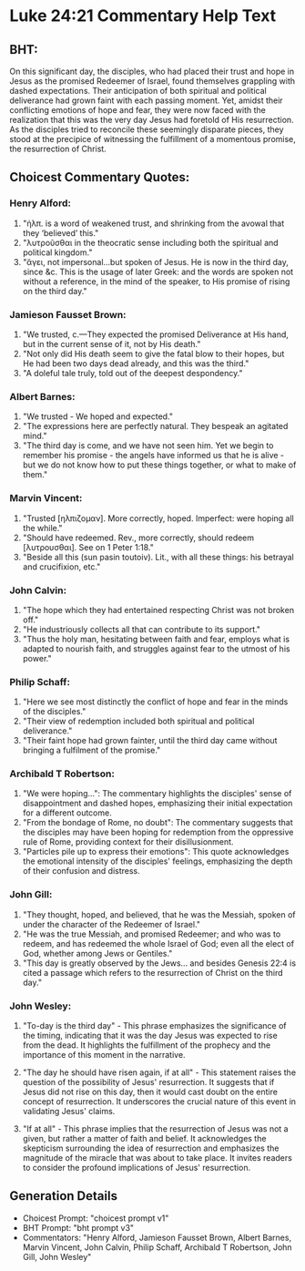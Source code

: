 # Luke 24:21 Commentary Help Text

## BHT:
On this significant day, the disciples, who had placed their trust and hope in Jesus as the promised Redeemer of Israel, found themselves grappling with dashed expectations. Their anticipation of both spiritual and political deliverance had grown faint with each passing moment. Yet, amidst their conflicting emotions of hope and fear, they were now faced with the realization that this was the very day Jesus had foretold of His resurrection. As the disciples tried to reconcile these seemingly disparate pieces, they stood at the precipice of witnessing the fulfillment of a momentous promise, the resurrection of Christ.

## Choicest Commentary Quotes:
### Henry Alford:
1. "ἠλπ. is a word of weakened trust, and shrinking from the avowal that they ‘believed’ this."
2. "λυτροῦσθαι in the theocratic sense including both the spiritual and political kingdom."
3. "ἄγει, not impersonal...but spoken of Jesus. He is now in the third day, since &c. This is the usage of later Greek: and the words are spoken not without a reference, in the mind of the speaker, to His promise of rising on the third day."

### Jamieson Fausset Brown:
1. "We trusted, c.—They expected the promised Deliverance at His hand, but in the current sense of it, not by His death."
2. "Not only did His death seem to give the fatal blow to their hopes, but He had been two days dead already, and this was the third."
3. "A doleful tale truly, told out of the deepest despondency."

### Albert Barnes:
1. "We trusted - We hoped and expected."
2. "The expressions here are perfectly natural. They bespeak an agitated mind."
3. "The third day is come, and we have not seen him. Yet we begin to remember his promise - the angels have informed us that he is alive - but we do not know how to put these things together, or what to make of them."

### Marvin Vincent:
1. "Trusted [ηλπιζομαν]. More correctly, hoped. Imperfect: were hoping all the while." 
2. "Should have redeemed. Rev., more correctly, should redeem [λυτρουσθαι]. See on 1 Peter 1:18." 
3. "Beside all this (sun pasin toutoiv). Lit., with all these things: his betrayal and crucifixion, etc."

### John Calvin:
1. "The hope which they had entertained respecting Christ was not broken off."
2. "He industriously collects all that can contribute to its support."
3. "Thus the holy man, hesitating between faith and fear, employs what is adapted to nourish faith, and struggles against fear to the utmost of his power."

### Philip Schaff:
1. "Here we see most distinctly the conflict of hope and fear in the minds of the disciples."
2. "Their view of redemption included both spiritual and political deliverance."
3. "Their faint hope had grown fainter, until the third day came without bringing a fulfilment of the promise."

### Archibald T Robertson:
1. "We were hoping...": The commentary highlights the disciples' sense of disappointment and dashed hopes, emphasizing their initial expectation for a different outcome.
2. "From the bondage of Rome, no doubt": The commentary suggests that the disciples may have been hoping for redemption from the oppressive rule of Rome, providing context for their disillusionment.
3. "Particles pile up to express their emotions": This quote acknowledges the emotional intensity of the disciples' feelings, emphasizing the depth of their confusion and distress.

### John Gill:
1. "They thought, hoped, and believed, that he was the Messiah, spoken of under the character of the Redeemer of Israel."
2. "He was the true Messiah, and promised Redeemer; and who was to redeem, and has redeemed the whole Israel of God; even all the elect of God, whether among Jews or Gentiles."
3. "This day is greatly observed by the Jews... and besides Genesis 22:4 is cited a passage which refers to the resurrection of Christ on the third day."

### John Wesley:
1. "To-day is the third day" - This phrase emphasizes the significance of the timing, indicating that it was the day Jesus was expected to rise from the dead. It highlights the fulfillment of the prophecy and the importance of this moment in the narrative.

2. "The day he should have risen again, if at all" - This statement raises the question of the possibility of Jesus' resurrection. It suggests that if Jesus did not rise on this day, then it would cast doubt on the entire concept of resurrection. It underscores the crucial nature of this event in validating Jesus' claims.

3. "If at all" - This phrase implies that the resurrection of Jesus was not a given, but rather a matter of faith and belief. It acknowledges the skepticism surrounding the idea of resurrection and emphasizes the magnitude of the miracle that was about to take place. It invites readers to consider the profound implications of Jesus' resurrection.


## Generation Details
- Choicest Prompt: "choicest prompt v1"
- BHT Prompt: "bht prompt v3"
- Commentators: "Henry Alford, Jamieson Fausset Brown, Albert Barnes, Marvin Vincent, John Calvin, Philip Schaff, Archibald T Robertson, John Gill, John Wesley"

